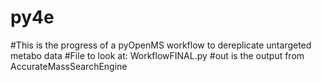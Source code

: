 # py4e
#This is the progress of a pyOpenMS workflow to dereplicate untargeted metabo data 
#File to look at: WorkflowFINAL.py
#out is the output from AccurateMassSearchEngine

